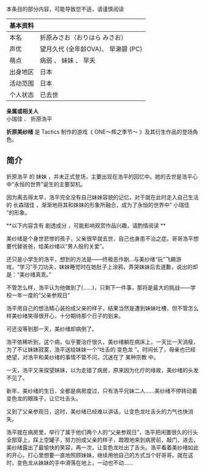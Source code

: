 本条目的部分内容，可能导致您不适，请谨慎阅读

|  **基本资料**  ||
|---|---|
|本名  |  折原みさお（おりはら みさお）   |
|声优  |  望月久代  (全年龄OVA)、  早濑碧  (PC)   |
|萌点  |  病弱  、  妹妹  、  早夭   |
|出身地区  |  日本   |
|活动范围  |  日本   |
|个人状态  |  已去世   |
**亲属或相关人**  
小瑞佳  、  折原浩平  
  
**折原美纱绪** 是  Tactics  制作的游戏《  ONE～辉之季节～  》及其衍生作品的登场角色。

##  简介

折原浩平  的  妹妹  ，并未正式登场，主要出现在浩平的回忆中。她的去世是浩平心中“永恒的世界”诞生的主要契机。

因为离去得太早，浩平完全没有自己妹妹容貌的记忆，对于就在此时走入自己生活的  长森瑞佳  ，渐渐地将其和妹妹的形象所融合，成为了永恒的世界中“  小瑞佳
”的形象。

**以下内容含有 剧透成分  ，可能影响观赏作品兴趣，请酌情阅读 **

美纱绪是个身世悲惨的孩子，父亲很早就去世，自己也身患不治之症。哥哥浩平想要代替爸爸，给美纱绪以“男人般的关爱”。

还只是小学生的浩平，想到的方法是——终极恶作剧…与美纱绪“玩”飞踢游戏，“学习”手刀功夫，妹妹睡觉时在她肚子上涂鸦，弄哭妹妹后去道歉，说出的却是：“美纱绪真乖。”

不管怎么样，浩平认为他做到了(……)，只剩下一件事，那将是最大的挑战——学校一年一度的“父亲参观日”

浩平用自己的想法精心装扮成父亲的样子，结果当然是遭到妹妹吐槽，但不管怎么样美纱绪笑得很开心，十分期待那个日子的到来。

可还没等到那一天，美纱绪却病倒了。

浩平依稀听到，这个病，似乎要治疗很久，美纱绪躺在病床上，一天比一天消瘦，为了不让妹妹寂寞，浩平送给妹妹一个“吐舌的  变色龙
”。时间长了，母亲也已经绝望，对浩平和美纱绪的事情不管不问，沉迷在了  某种宗教  中。

一天，浩平又来探望妹妹，以为走错了病房，原来因为化疗的缘故，美纱绪的头发不见了。

新年、美纱绪的生日，全都是病房度过，只有浩平兄妹二人……美纱绪不停转动着变色龙的眼珠子，让它吐舌头。

又到了父亲参观日，这时，美纱绪已经难以讲话，让变色龙吐舌头的力气也快消失。

浩平就在病房里，举行了属于他们两个人的“父亲参观日”，浩平把闲置很久的行头全部穿上，踩上空罐子，努力扮成父亲的样子，蹬蹬地来到病房前，敲门，进去，美纱绪露出了最愉快的笑容，再一次，让变色龙吐出了舌头。浩平看着美纱绪如此的开心，打心里想要一直地照顾妹妹，继续用他自己的方式当个好哥哥。就在这时，变色龙从妹妹的手中滑落在地上，一动也不动……

